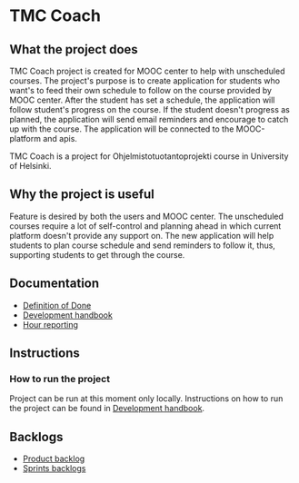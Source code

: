# TMC Coach

## What the project does

TMC Coach project is created for MOOC center to help with unscheduled courses. The project's purpose is to create application for students who want's to feed their own schedule to follow on the course provided by MOOC center. After the student has set a schedule, the application will follow student's progress on the course. If the student doesn't progress as planned, the application will send email reminders and encourage to catch up with the course. The application will be connected to the MOOC-platform and apis.

TMC Coach is a project for Ohjelmistotuotantoprojekti course in University of Helsinki.

## Why the project is useful

Feature is desired by both the users and MOOC center. The unscheduled courses require a lot of self-control and planning ahead in which current platform doesn't provide any support on. The new application will help students to plan course schedule and send reminders to follow it, thus, supporting students to get through the course.

## Documentation

- [Definition of Done](https://github.com/tmc-coach/tmc-coach/wiki/Definition-of-done)
- [Development handbook](https://github.com/tmc-coach/tmc-coach/wiki/Development-handbook)
- [Hour reporting](https://docs.google.com/spreadsheets/d/1FKB0VWYljS7rRs1_JVq_U7krczXOK_BZMwVvlSUouE4/edit#gid=0)

## Instructions

### How to run the project

Project can be run at this moment only locally. Instructions on how to run the project can be found in [Development handbook](https://github.com/tmc-coach/tmc-coach/wiki/Development-handbook).

## Backlogs

- [Product backlog](https://github.com/orgs/tmc-coach/projects/1)
- [Sprints backlogs](https://github.com/orgs/tmc-coach/projects/1/views/4)
